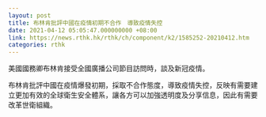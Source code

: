 ```yaml
---
layout: post
title: 布林肯批評中國在疫情初期不合作　導致疫情失控
date: 2021-04-12 05:05:47.000000000 +08:00
link: https://news.rthk.hk/rthk/ch/component/k2/1585252-20210412.htm
categories: rthk
---
```


美國國務卿布林肯接受全國廣播公司節目訪問時，談及新冠疫情。

布林肯批評中國在疫情爆發初期，採取不合作態度，導致疫情失控，反映有需要建立更加有效的全球衛生安全體系，讓各方可以加強透明度及分享信息，因此有需要改革世衛組織。
